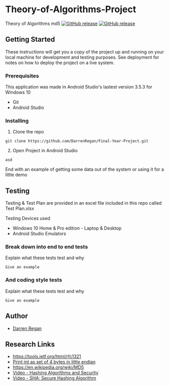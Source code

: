 # Theory-of-Algorithms-Project
Theory of Algorithms md5
[![GitHub release](https://img.shields.io/badge/Download-APK-green)](https://github.com/DarrenRegan/Final-Year-Project/releases/latest/download/EcommereceApp.apk)
[![GitHub release](https://img.shields.io/badge/Download-Dissertation-green)](https://github.com/DarrenRegan/Final-Year-Project/raw/master/Final_Year_Dissertation.pdf)

## Getting Started

These instructions will get you a copy of the project up and running on your local machine for development and testing purposes. See deployment for notes on how to deploy the project on a live system.

### Prerequisites

This application was made in Android Studio's lastest version 3.5.3 for Windows 10

* Git
* Android Studio

### Installing

1. Clone the repo

```
git clone https://github.com/DarrenRegan/Final-Year-Project.git
```

2. Open Project in Android Studio

```
asd
```

End with an example of getting some data out of the system or using it for a little demo

## Testing 

Testing & Test Plan are provided in an excel file included in this repo called Test Plan.xlsx

Testing Devices used
* Windows 10 Home & Pro edition - Laptop & Desktop
* Android Studio Emulators

### Break down into end to end tests

Explain what these tests test and why

```
Give an example
```

### And coding style tests

Explain what these tests test and why

```
Give an example
```

## Author

* [Darren Regan](https://github.com/DarrenRegan)

## Research Links

* https://tools.ietf.org/html/rfc1321
* [Print int as set of 4 bytes in little endian](https://stackoverflow.com/questions/17912978/printing-integers-as-a-set-of-4-bytes-arranged-in-little-endian)
* https://en.wikipedia.org/wiki/MD5
* [Video - Hashing Algorithms and Security](https://www.youtube.com/watch?v=b4b8ktEV4Bg)
* [Video - SHA: Secure Hashing Algorithm](https://www.youtube.com/watch?v=DMtFhACPnTY)

